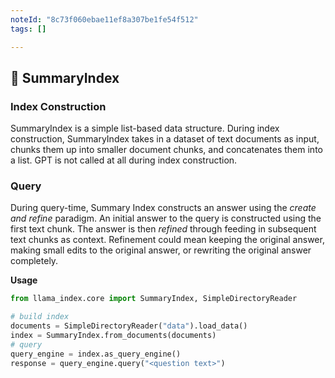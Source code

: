 ```yaml
---
noteId: "8c73f060ebae11ef8a307be1fe54f512"
tags: []

---
```


## 🔗 SummaryIndex

### Index Construction

SummaryIndex is a simple list-based data structure. During index construction, SummaryIndex takes in a dataset of text documents as input, chunks them up into smaller document chunks, and concatenates them into a list. GPT is not called at all during index construction.

### Query

During query-time, Summary Index constructs an answer using the _create and refine_ paradigm. An initial answer to the query is constructed using the first text chunk. The answer is then _refined_ through feeding in subsequent text chunks as context. Refinement could mean keeping the original answer, making small edits to the original answer, or rewriting the original answer completely.

**Usage**

```python
from llama_index.core import SummaryIndex, SimpleDirectoryReader

# build index
documents = SimpleDirectoryReader("data").load_data()
index = SummaryIndex.from_documents(documents)
# query
query_engine = index.as_query_engine()
response = query_engine.query("<question text>")
```

